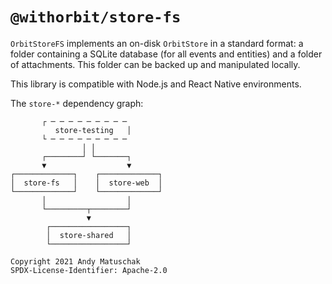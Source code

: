 # `@withorbit/store-fs`

`OrbitStoreFS` implements an on-disk `OrbitStore` in a standard format: a folder containing a SQLite database (for all events and entities) and a folder of attachments. This folder can be backed up and manipulated locally.

This library is compatible with Node.js and React Native environments.

The `store-*` dependency graph:

```
       ┌ ─ ─ ─ ─ ─ ─ ─ ─ ─        
          store-testing   │       
       └ ─ ─ ─ ─ ─ ─ ─ ─ ─        
                │ │               
       ┌────────┘ └───────┐       
       ▼                  ▼       
┌─────────────┐    ┌─────────────┐
│  store-fs   │    │  store-web  │
└─────────────┘    └─────────────┘
       │                  │       
       └─────────┬────────┘       
                 ▼                
        ┌─────────────────┐       
        │  store-shared   │       
        └─────────────────┘       
```

```
Copyright 2021 Andy Matuschak
SPDX-License-Identifier: Apache-2.0
```
